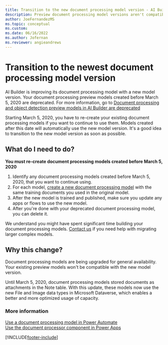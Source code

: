 ```yaml
---
title: Transition to the new document processing model version - AI Builder | Microsoft Docs
description: Preview document processing model versions aren't compatible with updated model versions, so you have to re-create existing models. 
author: JoeFernandezMS
ms.topic: conceptual
ms.custom: 
ms.date: 06/16/2022
ms.author: Jofernan
ms.reviewer: angieandrews
---
```


# Transition to the newest document processing model version

AI Builder is improving its document processing model with a new model version. Your document processing preview models created before March 5, 2020 are deprecated. For more information, go to [Document processing and object detection preview models in AI Builder are deprecated](/power-platform/important-changes-coming#form-processing-and-object-detection-preview-models-in-ai-builder-are-deprecated)

Starting March 5, 2020, you have to re-create your existing document processing models if you want to continue to use them. Models created after this date will automatically use the new model version. It's a good idea to transition to the new model version as soon as possible.

## What do I need to do?

**You must re-create document processing models created before March 5, 2020** 

1. Identify any document processing models created before March 5, 2020, that you want to continue using.
1. For each model, [create a new document processing model](create-form-processing-model.md) with the same training documents you used in the original model.
1. After the new model is trained and published, make sure you update any apps or flows to use the new model.
1. After you're done with your deprecated document processing model, you can delete it.

We understand you might have spent significant time building your document processing models. [Contact us](mailto:aihelpen@microsoft.com) if you need help with migrating larger complex models.

## Why this change?

Document processing models are being upgraded for general availability. Your existing preview models won't be compatible with the new model version.

Until March 5, 2020, document processing models stored documents as attachments in the Note table. With this update, these models now use the new File and Image data types in Microsoft Dataverse, which enables a better and more optimized usage of capacity.

### More information

[Use a document processing model in Power Automate](form-processing-model-in-flow.md)  
[Use the document processor component in Power Apps](form-processor-component-in-powerapps.md)


[!INCLUDE[footer-include](includes/footer-banner.md)]
